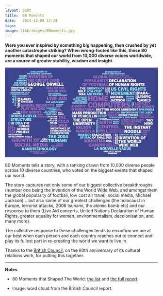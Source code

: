 ```yaml
---
layout: post
title:  80 Moments
date:   2014-12-04 12:24
tags: 
image: libb/images/80moments.jpg
---
```


**Were you ever inspired by something big happening, then crushed by yet another catastrophe striking? When wrong-footed like this, these 80 moments that shaped our world from 10,000 diverse voices worldwide, are a source of greater stability, wisdom and insight.**

![](/libb/images/80moments.jpg)

80 Moments tells a story, with a ranking drawn from 10,000 diverse people across 10 diverse countries, who voted on the biggest events that shaped our world. 

The story captures not only some of our biggest collective breakthroughs (number one being the invention of the World Wide Web, and amongst them the global popularity of football, low cost air travel, social media, Michael Jackson)... but also some of our greatest challenges (the holocaust in Europe, terrorist attacks, 2006 tsunami, the atomic bomb etc) and our response to them (Live Aid concerts, United Nations Declaration of Human Rights, greater equality for women, environmentalism, decolonisation, and many more).

The collective response to these challenges tends to reconfirm we are at our best when each person and each country reaches out to connect and play its fullest part in re-creating the world we want to live in.

Thanks to the <a href="http://www.britishcouncil.org" target="_blank">British Council</a>, on the 80th anniversary of its cultural relations work, for putting this together.

__________________
<b>Notes</b>

* 80 Moments that Shaped The World: <a href="http://www.britishcouncil.org/80moments/" target="_blank">the list</a> and <a href="http://www.britishcouncil.org/sites/britishcouncil.uk2/files/80-moments-report.pdf" target="_blank">the full report</a>. 

* Image: word cloud from the British Council report.
